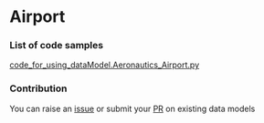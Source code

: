 # Airport

### List of code samples 

<!-- 50-List of code -->

<!-- [code entry](link) -->
[code_for_using_dataModel.Aeronautics_Airport.py](https://github.com/smart-data-models/dataModel.Aeronautics/blob/master/Airport/code/code_for_using_dataModel.Aeronautics_Airport.py)


<!-- /50-List of code -->

### Contribution
You can raise an [issue](https://github.com/smart-data-models/dataModel.Aeronautics/issues) or submit your [PR](https://github.com/smart-data-models/dataModel.Aeronautics/pulls) on existing data models
